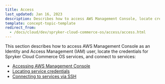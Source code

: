 ```yaml
---
title: Access
last_updated: Jan 16, 2023
description: Describes how to access AWS Management Console, locate credentials for Spryker Cloud Commerce OS services, and connect to services
template: concept-topic-template
redirect_from:
  - /docs/cloud/dev/spryker-cloud-commerce-os/access/access.html
---
```


This section describes how to access AWS Management Console as an Identity and Access Management (IAM) user, locate the credentials for Spryker Cloud Commerce OS services, and connect to services:  

* [Accessing AWS Management Console](/docs/cag/dev/access/access-the-aws-management-console.html)
* [Locating service credentials](/docs/cloud/dev/spryker-cloud-commerce-os/access/locating-service-credentials.html)
* [Connecting to services via SSH](/docs/cloud/dev/spryker-cloud-commerce-os/access/connecting-to-services-via-ssh.html)
